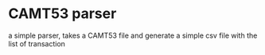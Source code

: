 # CAMT53 parser

a simple parser, takes a CAMT53 file and generate a simple csv file with the list of transaction
